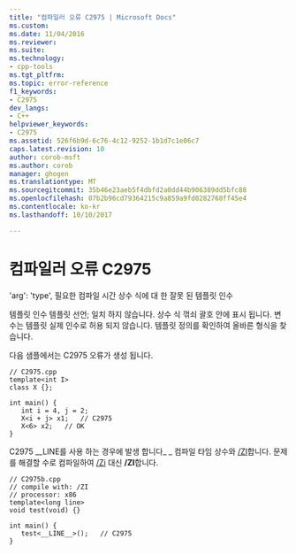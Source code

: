 ```yaml
---
title: "컴파일러 오류 C2975 | Microsoft Docs"
ms.custom: 
ms.date: 11/04/2016
ms.reviewer: 
ms.suite: 
ms.technology:
- cpp-tools
ms.tgt_pltfrm: 
ms.topic: error-reference
f1_keywords:
- C2975
dev_langs:
- C++
helpviewer_keywords:
- C2975
ms.assetid: 526f6b9d-6c76-4c12-9252-1b1d7c1e06c7
caps.latest.revision: 10
author: corob-msft
ms.author: corob
manager: ghogen
ms.translationtype: MT
ms.sourcegitcommit: 35b46e23aeb5f4dbfd2a0dd44b906389dd5bfc88
ms.openlocfilehash: 07b2b96cd79364215c9a859a9fd0282768ff45e4
ms.contentlocale: ko-kr
ms.lasthandoff: 10/10/2017

---
```

# <a name="compiler-error-c2975"></a>컴파일러 오류 C2975
'arg': 'type', 필요한 컴파일 시간 상수 식에 대 한 잘못 된 템플릿 인수  
  
 템플릿 인수 템플릿 선언; 일치 하지 않습니다. 상수 식 꺾쇠 괄호 안에 표시 됩니다. 변수는 템플릿 실제 인수로 허용 되지 않습니다. 템플릿 정의를 확인하여 올바른 형식을 찾습니다.  
  
 다음 샘플에서는 C2975 오류가 생성 됩니다.  
  
```  
// C2975.cpp  
template<int I>  
class X {};  
  
int main() {  
   int i = 4, j = 2;  
   X<i + j> x1;   // C2975  
   X<6> x2;   // OK  
}  
```  
  
 C2975 __LINE를 사용 하는 경우에 발생 합니다\_ \_ 컴파일 타임 상수와 [/ZI](../../build/reference/z7-zi-zi-debug-information-format.md)합니다. 문제를 해결할 수로 컴파일하여 [/Zi](../../build/reference/z7-zi-zi-debug-information-format.md) 대신 **/ZI**합니다.  
  
```  
// C2975b.cpp  
// compile with: /ZI  
// processor: x86  
template<long line>   
void test(void) {}  
  
int main() {  
   test<__LINE__>();   // C2975  
}  
```
